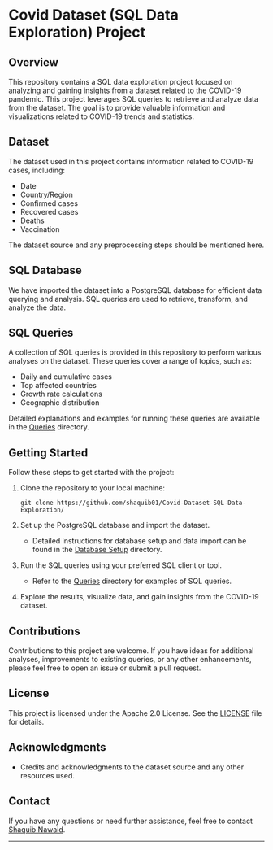 # Covid Dataset (SQL Data Exploration) Project

## Overview

This repository contains a SQL data exploration project focused on analyzing and gaining insights from a dataset related to the COVID-19 pandemic. This project leverages SQL queries to retrieve and analyze data from the dataset. The goal is to provide valuable information and visualizations related to COVID-19 trends and statistics.

## Dataset

The dataset used in this project contains information related to COVID-19 cases, including:

- Date
- Country/Region
- Confirmed cases
- Recovered cases
- Deaths
- Vaccination

The dataset source and any preprocessing steps should be mentioned here.

## SQL Database

We have imported the dataset into a PostgreSQL database for efficient data querying and analysis. SQL queries are used to retrieve, transform, and analyze the data.

## SQL Queries

A collection of SQL queries is provided in this repository to perform various analyses on the dataset. These queries cover a range of topics, such as:

- Daily and cumulative cases
- Top affected countries
- Growth rate calculations
- Geographic distribution

Detailed explanations and examples for running these queries are available in the [Queries](queries/) directory.

## Getting Started

Follow these steps to get started with the project:

1. Clone the repository to your local machine:

   ```
   git clone https://github.com/shaquib01/Covid-Dataset-SQL-Data-Exploration/
   ```

2. Set up the PostgreSQL database and import the dataset.

   - Detailed instructions for database setup and data import can be found in the [Database Setup](database-setup/) directory.

3. Run the SQL queries using your preferred SQL client or tool.

   - Refer to the [Queries](queries/) directory for examples of SQL queries.

4. Explore the results, visualize data, and gain insights from the COVID-19 dataset.

## Contributions

Contributions to this project are welcome. If you have ideas for additional analyses, improvements to existing queries, or any other enhancements, please feel free to open an issue or submit a pull request.

## License

This project is licensed under the Apache 2.0 License. See the [LICENSE](LICENSE) file for details.

## Acknowledgments

- Credits and acknowledgments to the dataset source and any other resources used.

## Contact

If you have any questions or need further assistance, feel free to contact [Shaquib Nawaid](mailto:shaquibnawaid01@gmail.com).

---
